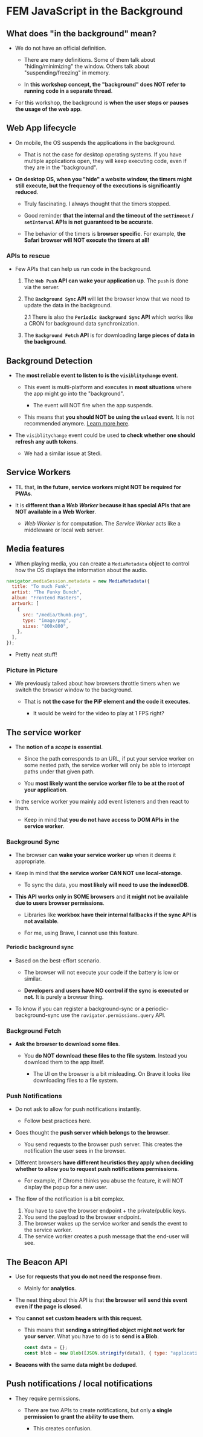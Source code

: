 # FEM JavaScript in the Background

## What does "in the background" mean?

- We do not have an official definition.

  - There are many definitions. Some of them talk about "hiding/minimizing" the window. Others talk about "suspending/freezing" in memory.

  - In **this workshop concept, the "background" does NOT refer to running code in a separate thread**.

- For this workshop, the background is **when the user stops or pauses the usage of the web app**.

## Web App lifecycle

- On mobile, the OS suspends the applications in the background.

  - That is not the case for desktop operating systems. If you have multiple applications open, they will keep executing code, even if they are in the "background".

- **On desktop OS, when you "hide" a website window, the timers might still execute, but the frequency of the executions is significantly reduced**.

  - Truly fascinating. I always thought that the timers stopped.

  - Good reminder **that the internal and the timeout of the `setTimeout` / `setInterval` APIs is not guaranteed to be accurate**.

  - The behavior of the timers is **browser specific**. For example, **the Safari browser will NOT execute the timers at all!**

### APIs to rescue

- Few APIs that can help us run code in the background.

  1. The **`Web Push` API can wake your application up**. The `push` is done via the server.

  2. The **`Background Sync` API** will let the browser know that we need to update the data in the background.

     2.1 There is also the **`Periodic Background Sync` API** which works like a CRON for background data synchronization.

  3. The **`Background Fetch` API** is for downloading **large pieces of data in the background**.

## Background Detection

- The **most reliable event to listen to is the `visiblitychange` event**.

  - This event is multi-platform and executes in **most situations** where the app might go into the "background".

    - The event will NOT fire when the app suspends.

  - This means that **you should NOT be using the `unload` event**. It is not recommended anymore. [Learn more here](https://developer.mozilla.org/en-US/docs/Web/API/Window/unload_event).

- The `visiblitychange` event could be used **to check whether one should refresh any auth tokens**.

  - We had a similar issue at Stedi.

## Service Workers

- TIL that, **in the future, service workers might NOT be required for PWAs**.

- It is **different than a _Web Worker_ because it has special APIs that are NOT available in a Web Worker**.

  - _Web Worker_ is for computation. The _Service Worker_ acts like a middleware or local web server.

## Media features

- When playing media, you can create a `MediaMetadata` object to control how the OS displays the information about the audio.

```js
navigator.mediaSession.metadata = new MediaMetadata({
  title: "To much Funk",
  artist: "The Funky Bunch",
  album: "Frontend Masters",
  artwork: [
    {
      src: "/media/thumb.png",
      type: "image/png",
      sizes: "800x800",
    },
  ],
});
```

- Pretty neat stuff!

### Picture in Picture

- We previously talked about how browsers throttle timers when we switch the browser window to the background.

  - That is **not the case for the PiP element and the code it executes**.

    - It would be weird for the video to play at 1 FPS right?

## The service worker

- The **notion of a _scope_ is essential**.

  - Since the path corresponds to an URL, if put your service worker on some nested path, the service worker will only be able to intercept paths under that given path.

  - You **most likely want the service worker file to be at the root of your application**.

- In the service worker you mainly add event listeners and then react to them.

  - Keep in mind that **you do not have access to DOM APIs in the service worker**.

### Background Sync

- The browser can **wake your service worker up** when it deems it appropriate.

- Keep in mind that **the service worker CAN NOT use local-storage**.

  - To sync the data, you **most likely will need to use the indexedDB**.

- **This API works only in SOME browsers** and **it might not be available due to users browser permissions**.

  - Libraries like **workbox have their internal fallbacks if the sync API is not available**.

  - For me, using Brave, I cannot use this feature.

#### Periodic background sync

- Based on the best-effort scenario.

  - The browser will not execute your code if the battery is low or similar.

  - **Developers and users have NO control if the sync is executed or not**. It is purely a browser thing.

- To know if you can register a background-sync or a periodic-background-sync use the `navigator.permissions.query` API.

### Background Fetch

- **Ask the browser to download some files**.

  - You **do NOT download these files to the file system**. Instead you download them to the app itself.

    - The UI on the browser is a bit misleading. On Brave it looks like downloading files to a file system.

### Push Notifications

- Do not ask to allow for push notifications instantly.

  - Follow best practices here.

- Goes thought the **push server which belongs to the browser**.

  - You send requests to the browser push server. This creates the notification the user sees in the browser.

- Different browsers **have different heuristics they apply when deciding whether to allow you to request push notifications permissions**.

  - For example, if Chrome thinks you abuse the feature, it will NOT display the popup for a new user.

- The flow of the notification is a bit complex.

  1. You have to save the browser endpoint + the private/public keys.
  2. You send the payload to the browser endpoint.
  3. The browser wakes up the service worker and sends the event to the service worker.
  4. The service worker creates a push message that the end-user will see.

## The Beacon API

- Use for **requests that you do not need the response from**.

  - Mainly for **analytics**.

- The neat thing about this API is that **the browser will send this event even if the page is closed**.

- You **cannot set custom headers with this request**.

  - This means that **sending a stringified object might not work for your server**. What you have to do is to **send is a Blob**.

    ```js
    const data = {};
    const blob = new Blob([JSON.stringify(data)], { type: "application/json" });
    ```

- **Beacons with the same data might be deduped**.

## Push notifications / local notifications

- They require permissions.

  - There are two APIs to create notifications, but only **a single permission to grant the ability to use them**.

    - This creates confusion.
